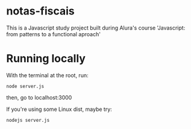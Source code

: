 # notas-fiscais
This is a Javascript study project built during Alura's course 'Javascript: from patterns to a functional aproach'

# Running locally
With the terminal at the root, run: 

`node server.js`

then, go to localhost:3000

If you're using some Linux dist, maybe try:

`nodejs server.js`